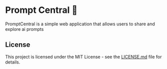 # Prompt Central 🤖

PromptCentral is a simple web application that allows users to share and explore ai prompts

## License

This project is licensed under the MIT License - see the [LICENSE.md](LICENSE.md) file for details.
